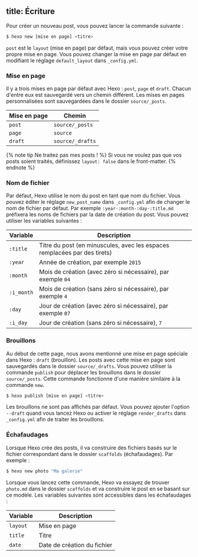 title: Écriture
---
Pour créer un nouveau post, vous pouvez lancer la commande suivante :

``` bash
$ hexo new [mise en page] <titre>
```

`post` est le `layout` (mise en page) par défaut, mais vous pouvez créer votre propre mise en page. Vous pouvez changer la mise en page par défaut en modifiant le réglage `default_layout` dans `_config.yml`.

### Mise en page

Il y a trois mises en page par défaut avec Hexo : `post`, `page` et `draft`. Chacun d'entre eux est sauvegardé vers un chemin différent. Les mises en pages personnalisées sont sauvegardées dans le dossier `source/_posts`.

Mise en page | Chemin
--- | ---
`post` | `source/_posts`
`page` | `source`
`draft` | `source/_drafts`

{% note tip Ne traitez pas mes posts ! %}
Si vous ne voulez pas que vos posts soient traités, définissez `layout: false` dans le front-matter.
{% endnote %}

### Nom de fichier

Par défaut, Hexo utilise le nom du post en tant que nom du fichier. Vous pouvez éditer le réglage `new_post_name` dans `_config.yml` afin de changer le nom de fichier par défaut. Par exemple `:year-:month-:day-:title.md` préfixera les noms de fichiers par la date de création du post. Vous pouvez utiliser les variables suivantes :

Variable | Description
--- | ---
`:title` | Titre du post (en minuscules, avec les espaces remplacées par des tirets)
`:year` | Année de création, par exemple `2015`
`:month` | Mois de création (avec zéro si nécessaire), par exemple `04`
`:i_month` | Mois de création (sans zéro si nécessaire), par exemple `4`
`:day` | Jour de création (avec zéro si nécessaire), par exemple `07`
`:i_day` | Jour de création (sans zéro si nécessaire), `7`

### Brouillons

Au début de cette page, nous avons mentionné une mise en page spéciale dans Hexo : `draft` (brouillon). Les posts avec cette mise en page sont sauvegardés dans le dossier `source/_drafts`. Vous pouvez utiliser la commande `publish` pour déplacer les brouillons dans le dossier `source/_posts`. Cette commande fonctionne d'une manière similaire à la commande `new`.

``` bash
$ hexo publish [mise en page] <titre>
```

Les brouillons ne sont pas affichés par défaut. Vous pouvez ajouter l'option `--draft` quand vous lancez Hexo ou activer le réglage `render_drafts` dans `_config.yml` afin de traiter les brouillons.

### Échafaudages

Lorsque Hexo crée des posts, il va construire des fichiers basés sur le fichier correspondant dans le dossier `scaffolds` (échafaudages). Par exemple :

``` bash
$ hexo new photo "Ma galerie"
```

Lorsque vous lancez cette commande, Hexo va essayez de trouver `photo.md` dans le dossier `scaffolds` et va construire le post en se basant sur ce modèle. Les variables suivantes sont accessibles dans les échafaudages :

Variable | Description
--- | ---
`layout` | Mise en page
`title` | Titre
`date` | Date de création du fichier
